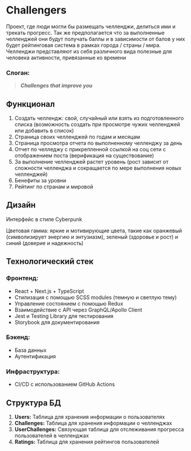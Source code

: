 # Challengers

Проект, где люди могли бы размещать челленджи, делиться ими и трекать прогресс. Так же предполагается что за выполненные челленджей они будут получать баллы и в зависимости от балов у них будет рейтинговая система в рамках города / страны / мира. Челленджи представляют из себя различного вида полезные для человека активности, привязанные ко времени

### Слоган:
> ***Challenges that improve you***

## Функционал

1. Создать челлендж: свой, случайный или взять из подготовленного списка (возможность создать при просмотре чужих челленджей или добавить в список)
2. Страница своих челленджей по годам и месяцам
3. Страница просмотра отчета по выполненному челленджу за день
4. Отчет по челледжу с прикрепленной ссылкой на соц сети с отображением поста (верификация на существование)
5. За выполнение челленджей растет уровень (рост зависит от сложности челленджа и сокращается по мере выполнения новых челленджей)
6. Бенефиты за уровни
7. Рейтинг по странам и мировой

## Дизайн

Интерфейс в стиле Cyberpunk

Цветовая гамма: яркие и мотивирующие цвета, такие как оранжевый (символизирует энергию и энтузиазм), зеленый (здоровье и рост) и синий (доверие и надежность)

## Технологический стек

### Фронтенд:

* React + Next.js + TypeScript
* Cтилизация с помощью SCSS modules (темную и светлую тему)
* Управление состоянием с помощью Redux
* Взаимодействие с API через GraphQL/Apollo Client
* Jest и Testing Library для тестирования
* Storybook для документирования

### Бэкенд:

* База данных
* Аутентификация

### Инфраструктура:

* CI/CD с использованием GitHub Actions

## Структура БД

1. **Users:** Таблица для хранения информации о пользователях
2. **Challenges:** Таблица для хранения информации о челленджах
3. **UserChallenges:** Связующая таблица для отслеживания прогресса пользователей в челленджах
4. **Ratings:** Таблица для хранения рейтингов пользователей
